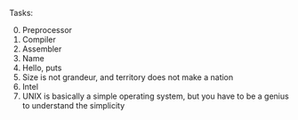 Tasks:

0. Preprocessor
1. Compiler
2. Assembler
3. Name
4. Hello, puts
6. Size is not grandeur, and territory does not make a nation
7. Intel
8. UNIX is basically a simple operating system, but you have to be a genius to understand the simplicity
